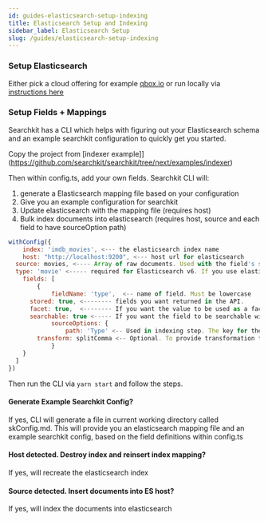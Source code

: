 ```yaml
---
id: guides-elasticsearch-setup-indexing
title: Elasticsearch Setup and Indexing 
sidebar_label: Elasticsearch Setup
slug: /guides/elasticsearch-setup-indexing
---
```


### Setup Elasticsearch
Either pick a cloud offering for example [qbox.io](www.qbox.io?ref=searchkit) or run locally via [instructions here](https://www.elastic.co/guide/en/elasticsearch/reference/current/install-elasticsearch.html)

### Setup Fields + Mappings

Searchkit has a CLI which helps with figuring out your Elasticsearch schema and an example searchkit configuration to quickly get you started.

Copy the project from [indexer example]](https://github.com/searchkit/searchkit/tree/next/examples/indexer)

Then within config.ts, add your own fields. Searchkit CLI will:
1. generate a Elasticsearch mapping file based on your configuration
2. Give you an example configuration for searchkit
3. Update elasticsearch with the mapping file (requires host)
4. Bulk index documents into elasticsearch (requires host, source and each field to have sourceOption path)

```javascript
withConfig({
	index: 'imdb_movies', <--- the elasticsearch index name
	host: "http://localhost:9200", <--- host url for elasticsearch
  source: movies, <---- Array of raw documents. Used with the field's sourceOptions. Optional
  type: 'movie' <----- required for Elasticsearch v6. If you use elasticsearch 7, do *not* specify type.
	fields: [
		{
			fieldName: 'type',  <-- name of field. Must be lowercase
      stored: true, <-------- fields you want returned in the API. 
      facet: true,  <-------- If you want the value to be used as a facet
      searchable: true <----- If you want the field to be searchable within query
			sourceOptions: { 
				path: 'Type' <-- Used in indexing step. The key for the field value source. 
        transform: splitComma <-- Optional. To provide transformation from source to document field 
			}
    }
  ]
})
```

Then run the CLI via `yarn start` and follow the steps.

#### Generate Example Searchkit Config?
If yes, CLI will generate a file in current working directory called skConfig.md. This will provide you an elasticsearch mapping file and an example searchkit config, based on the field definitions within config.ts

#### Host detected. Destroy index and reinsert index mapping?
If yes, will recreate the elasticsearch index

#### Source detected. Insert documents into ES host?
If yes, will index the documents into elasticsearch